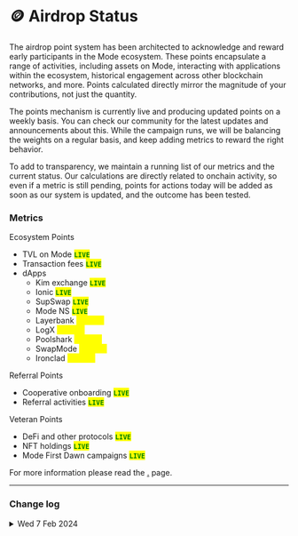 # 🪙 Airdrop Status

The airdrop point system has been architected to acknowledge and reward early participants in the Mode ecosystem. These points encapsulate a range of activities, including assets on Mode, interacting with applications within the ecosystem, historical engagement across other blockchain networks, and more. Points calculated directly mirror the magnitude of your contributions, not just the quantity.

The points mechanism is currently live and producing updated points on a weekly basis. You can check our community for the latest updates and announcements about this. While the campaign runs, we will be balancing the weights on a regular basis, and keep adding metrics to reward the right behavior.

To add to transparency, we maintain a running list of our metrics and the current status. Our calculations are directly related to onchain activity, so even if a metric is still pending, points for actions today will be added as soon as our system is updated, and the outcome has been tested.

### Metrics

Ecosystem Points

* TVL on Mode <mark style="color:green;">**`LIVE`**</mark>
* Transaction fees <mark style="color:green;">**`LIVE`**</mark>
* dApps
  * Kim exchange <mark style="color:green;">**`LIVE`**</mark>
  * Ionic <mark style="color:green;">**`LIVE`**</mark>
  * SupSwap <mark style="color:green;">**`LIVE`**</mark>
  * Mode NS <mark style="color:green;">**`LIVE`**</mark>
  * Layerbank <mark style="color:yellow;">**`pending`**</mark>
  * LogX <mark style="color:yellow;">**`pending`**</mark>
  * Poolshark <mark style="color:yellow;">**`pending`**</mark>
  * SwapMode <mark style="color:yellow;">**`pending`**</mark>
  * Ironclad <mark style="color:yellow;">**`pending`**</mark>

Referral Points

* Cooperative onboarding <mark style="color:green;">**`LIVE`**</mark>
* Referral activities <mark style="color:green;">**`LIVE`**</mark>

Veteran Points

* DeFi and other protocols <mark style="color:green;">**`LIVE`**</mark>
* NFT holdings <mark style="color:green;">**`LIVE`**</mark>
* Mode First Dawn campaigns <mark style="color:green;">**`LIVE`**</mark>

For more information please read the [.](./ "mention") page.

***

### Change log

<details>

<summary>Wed 7 Feb 2024</summary>

Enhanced the point calculation system to operate on a weekly schedule, minimizing the risk of timeouts during scheduled tasks.&#x20;

Addressed and resolved issues leading to the inaccurate tallying of certain activities, ensuring a fairer and more accurate point distribution

</details>


